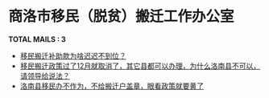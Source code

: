 # 商洛市移民（脱贫）搬迁工作办公室
__TOTAL MAILS : 3__
- [移民搬迁补助款为啥迟迟不到位？](../../categories/mails/5381.md)
- [移民搬迁政策过了12月就取消了，其它县都可以办理，为什么洛南县不可以，请领导给说法？](../../categories/mails/5094.md)
- [洛南县移民办不作为，不给搬迁户盖章，眼看政策就要黄了](../../categories/mails/5039.md)